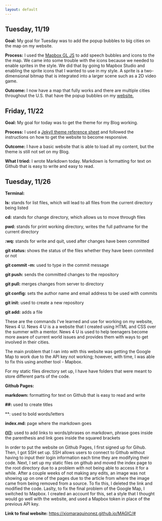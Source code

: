 ```yaml
---
layout: default
---
```


## Tuesday, 11/19

**Goal:** My goal for Tuesday was to add the popup bubbles to big cities on the map on my website.

**Process:** I used the [Mapbox GL JS](https://docs.mapbox.com/mapbox-gl-js/example/popup-on-click/) to add speech bubbles and icons to the the map. We came into some trouble with the icons because we needed to enable sprites in the style. We did that by going to Mapbox Studio and enabling the sprite icons that I wanted to use in my style. A sprite is a two-dimensional bitmap that is integrated into a larger scene such as a 2D video game.

**Outcome:** I now have a map that fully works and there are multiple cities throughout the U.S. that have the popup bubbles on my [website.](https://xiomaraquinonez.github.io/MAGIC/#)

## Friday, 11/22

**Goal:** My goal for today was to get the theme for my Blog working.

**Process:** I used a [Jekyll theme reference sheet](https://www.jekyll.com.cn/tutorials/convert-site-to-jekyll/) and followed the instructions on how to get the website to become responsive.

**Outcome:** I have a basic website that is able to load all my content, but the theme is still not set on my Blog.

**What I tried:** I wrote Markdown today. Markdown is formatting for text on Github that is easy to write and easy to read.

## Tuesday, 11/26

**Terminal:**

**ls:** stands for list files, which will lead to all files from the current directory being listed

**cd:** stands for change directory, which allows us to move through files

**pwd:** stands for print working directory, writes the full pathname for the current directory

**:wq:** stands for write and quit, used after changes have been committed

**git status:** shows the status of the files whether they have been commited or not

**git commit -m:** used to type in the commit message

**git push:** sends the committed changes to the repository

**git pull:** merges changes from server to directory

**git config:** sets the author name and email address to be used with commits

**git init:** used to create a new repository

**git add:** adds a file

These are the commands I've learned and use for working on my website, News 4 U. News 4 U is a a website that I created using HTML and CSS over the summer with a mentor. News 4 U is used to help teenagers become more aware of current world issues and provides them with ways to get involved in their cities.

The main problem that I ran into with this website was getting the Google Map to work due to the API key not working; however, with time, I was able to fix this using another tool - Mapbox.

For my static files directory set up, I have have folders that were meant to store different parts of the code.

**Github Pages:**

**markdown:** formatting for text on Github that is easy to read and write

**##:** used to create titles

**: used to bold words/letters

**index.md:** page where the markdown goes

**()[]:** used to add links to words/phrases on markdown, phrase goes inside the parenthesis and link goes inside the squared brackets

In order to put the website on Github Pages, I first signed up for Gihub. Then, I got SSH set up. SSH allows users to connect to Github without having to input their login information each time they are modifying their code. Next, I set up my static files on github and moved the index page to the root directory due to a problem with not being able to access it for a while. After a couple weeks of not making any edits, an image was not showing up on one of the pages due to the article from where the image came from being removed from a source. To fix this, I deleted the link and modified the code. Laslty, to fix the final problem of the Google Map, I switched to Mapbox. I created an account for this, set a style that I thought would go well with the website, and used a Mapbox token in place of the previous API key.

**Link to final website:** https://xiomaraquinonez.github.io/MAGIC/#
